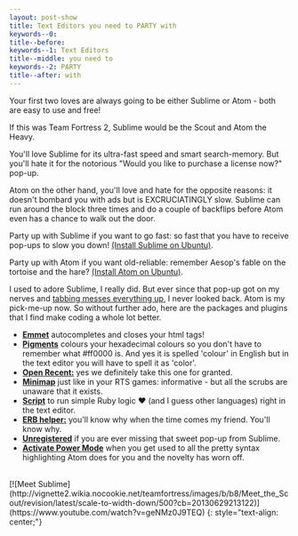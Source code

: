 ```yaml
---
layout: post-show
title: Text Editors you need to PARTY with
keywords--0: 
title--before: 
keywords--1: Text Editors
title--middle: you need to 
keywords--2: PARTY
title--after: with
---
```


Your first two loves are always going to be either Sublime or Atom - both are easy to use and free!

If this was Team Fortress 2, Sublime would be the Scout and Atom the Heavy. 

You'll love Sublime for its ultra-fast speed and smart search-memory. But you'll hate it for the notorious "Would you like to purchase a license now?" pop-up. 

Atom on the other hand, you'll love and hate for the opposite reasons: it doesn't bombard you with ads but is EXCRUCIATINGLY slow. Sublime can run around the block three times and do a couple of backflips before Atom even has a chance to walk out the door.

Party up with Sublime if you want to go fast: so fast that you have to receive pop-ups to slow you down! [(Install Sublime on Ubuntu)](http://askubuntu.com/questions/172698/how-do-i-install-sublime-text-2-3).

Party up with Atom if you want old-reliable: remember Aesop's fable on the tortoise and the hare? [(Install Atom on Ubuntu)](https://codeforgeek.com/2014/09/install-atom-editor-ubuntu-14-04/).

I used to adore Sublime, I really did. But ever since that pop-up got on my nerves and [tabbing messes everything up](https://github.com/csrail/hangman/blob/master/lib/game.rb), I never looked back. Atom is my pick-me-up now. So without further ado, here are the packages and plugins that I find make coding a whole lot better.

* <b>[Emmet](https://atom.io/packages/emmet)</b> autocompletes and closes your html tags!
* <b>[Pigments](https://atom.io/packages/pigments)</b> colours your hexadecimal colours so you don't have to remember what #ff0000 is. And yes it is spelled 'colour' in English but in the text editor you will have to spell it as 'color'.
* <b>[Open Recent:](https://atom.io/packages/open-recent)</b> yes we definitely take this one for granted.
* <b>[Minimap](https://atom.io/packages/minimap)</b> just like in your RTS games: informative - but all the scrubs are unaware that it exists.
* <b>[Script](https://atom.io/packages/script)</b> to run simple Ruby logic <span class="heart">♥</span> (and I guess other languages) right in the text editor.
* <b>[ERB helper:](https://atom.io/packages/erb-helper)</b> you'll know why when the time comes my friend. You'll know why.
* <b>[Unregistered](https://atom.io/packages/unregistered)</b> if you are ever missing that sweet pop-up from Sublime.
* <b>[Activate Power Mode](https://atom.io/packages/activate-power-mode)</b> when you get used to all the pretty syntax highlighting Atom does for you and the novelty has worn off.

<br>
[![Meet Sublime](http://vignette2.wikia.nocookie.net/teamfortress/images/b/b8/Meet_the_Scout/revision/latest/scale-to-width-down/500?cb=20130629213122)](https://www.youtube.com/watch?v=geNMz0J9TEQ)
{: style="text-align: center;"}